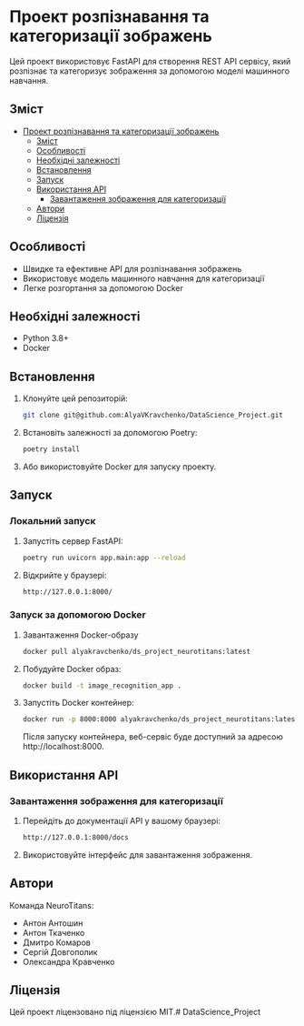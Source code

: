 # Проект розпізнавання та категоризації зображень

Цей проект використовує FastAPI для створення REST API сервісу, який розпізнає та категоризує зображення за допомогою моделі машинного навчання.

## Зміст

- [Проект розпізнавання та категоризації зображень](#проект-розпізнавання-та-категоризації-зображень)
  - [Зміст](#зміст)
  - [Особливості](#особливості)
  - [Необхідні залежності](#необхідні-залежності)
  - [Встановлення](#встановлення)
  - [Запуск](#запуск)
  - [Використання API](#використання-api)
    - [Завантаження зображення для категоризації](#завантаження-зображення-для-категоризації)
  - [Автори](#автори)
  - [Ліцензія](#ліцензія)

## Особливості

- Швидке та ефективне API для розпізнавання зображень
- Використовує модель машинного навчання для категоризації
- Легке розгортання за допомогою Docker

## Необхідні залежності

- Python 3.8+
- Docker

## Встановлення

1. Клонуйте цей репозиторій:

    ```sh
    git clone git@github.com:AlyaVKravchenko/DataScience_Project.git
    ```

2. Встановіть залежності за допомогою Poetry:

    ```sh
    poetry install
    ```

3. Або використовуйте Docker для запуску проекту.

## Запуск

### Локальний запуск

1. Запустіть сервер FastAPI:

    ```sh
    poetry run uvicorn app.main:app --reload
    ```

2. Відкрийте у браузері:

    ```sh
    http://127.0.0.1:8000/
    ```

### Запуск за допомогою Docker

1. Завантаження Docker-образу

    ```sh
    docker pull alyakravchenko/ds_project_neurotitans:latest
    ```
    
2. Побудуйте Docker образ:

    ```sh
    docker build -t image_recognition_app .
    ```

2. Запустіть Docker контейнер:

    ```sh
    docker run -p 8000:8000 alyakravchenko/ds_project_neurotitans:latest
    ```
    Після запуску контейнера, веб-сервіс буде доступний за адресою http://localhost:8000.

## Використання API

### Завантаження зображення для категоризації

1. Перейдіть до документації API у вашому браузері:

    ```sh
    http://127.0.0.1:8000/docs
    ```

2. Використовуйте інтерфейс для завантаження зображення.


## Автори

Команда NeuroTitans:
- Антон Антошин
- Антон Ткаченко
- Дмитро Комаров
- Сергій Довгополик
- Олександра Кравченко

## Ліцензія

Цей проект ліцензовано під ліцензією MIT.# DataScience_Project